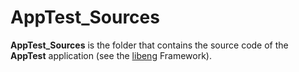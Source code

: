 # AppTest_Sources
**AppTest_Sources** is the folder that contains the source code of the **AppTest** application (see the  [libeng](https://github.com/STUDIO-Artaban/libeng) Framework).
